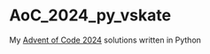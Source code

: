 # AoC_2024_py_vskate
My [Advent of Code 2024](https://adventofcode.com/2024/) solutions written in Python
